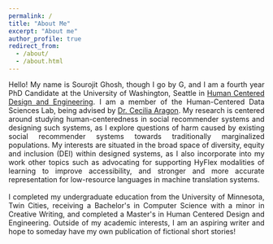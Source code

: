 ```yaml
---
permalink: /
title: "About Me"
excerpt: "About me"
author_profile: true
redirect_from: 
  - /about/
  - /about.html
---
```


<div align="justify"> Hello! My name is Sourojit Ghosh, though I go by G, and I am a fourth year PhD Candidate at the University of Washington, Seattle in <a href = "https://www.hcde.washington.edu/">Human Centered Design and Engineering</a>. I am a member of the Human-Centered Data Sciences Lab, being advised by <a href = "https://faculty.washington.edu/aragon/">Dr. Cecilia Aragon</a>. My research is centered around studying human-centeredness in social recommender systems and designing such systems, as I explore questions of harm caused by existing social recommender systems towards traditionally marginalized populations. My interests are situated in the broad space of diversity, equity and inclusion (DEI) within designed systems, as I also incorporate into my work other topics such as advocating for supporting HyFlex modalities of learning to improve accessibility, and stronger and more accurate representation for low-resource languages in machine translation systems. <br><br>
  I completed my undergraduate education from the University of Minnesota, Twin Cities, receiving a Bachelor's in Computer Science with a minor in Creative Writing, and completed a Master's in Human Centered Design and Engineering. Outside of my academic interests, I am an aspiring writer and hope to someday have my own publication of fictional short stories! </div>
